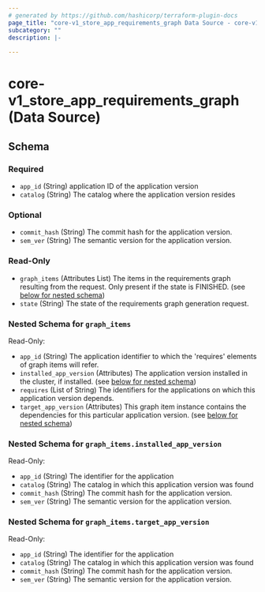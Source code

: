 ```yaml
---
# generated by https://github.com/hashicorp/terraform-plugin-docs
page_title: "core-v1_store_app_requirements_graph Data Source - core-v1"
subcategory: ""
description: |-
  
---
```


# core-v1_store_app_requirements_graph (Data Source)





<!-- schema generated by tfplugindocs -->
## Schema

### Required

- `app_id` (String) application ID of the application version
- `catalog` (String) The catalog where the application version resides

### Optional

- `commit_hash` (String) The commit hash for the application version.
- `sem_ver` (String) The semantic version for the application version.

### Read-Only

- `graph_items` (Attributes List) The items in the requirements graph resulting from the request.  Only present if the state is FINISHED. (see [below for nested schema](#nestedatt--graph_items))
- `state` (String) The state of the requirements graph generation request.

<a id="nestedatt--graph_items"></a>
### Nested Schema for `graph_items`

Read-Only:

- `app_id` (String) The application identifier to which the 'requires' elements of graph items will refer.
- `installed_app_version` (Attributes) The application version installed in the cluster, if installed. (see [below for nested schema](#nestedatt--graph_items--installed_app_version))
- `requires` (List of String) The identifiers for the applications on which this application version depends.
- `target_app_version` (Attributes) This graph item instance contains the dependencies for this particular application version. (see [below for nested schema](#nestedatt--graph_items--target_app_version))

<a id="nestedatt--graph_items--installed_app_version"></a>
### Nested Schema for `graph_items.installed_app_version`

Read-Only:

- `app_id` (String) The identifier for the application
- `catalog` (String) The catalog in which this application version was found
- `commit_hash` (String) The commit hash for the application version.
- `sem_ver` (String) The semantic version for the application version.


<a id="nestedatt--graph_items--target_app_version"></a>
### Nested Schema for `graph_items.target_app_version`

Read-Only:

- `app_id` (String) The identifier for the application
- `catalog` (String) The catalog in which this application version was found
- `commit_hash` (String) The commit hash for the application version.
- `sem_ver` (String) The semantic version for the application version.
